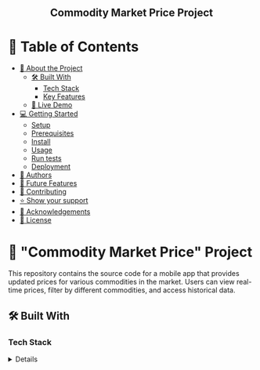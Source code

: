 <a name="readme-top"></a>

<div align="center">

  <h2><b>Commodity Market Price Project</b></h2>

</div>

# 📗 Table of Contents

- [📖 About the Project](#about-project)
  - [🛠 Built With](#built-with)
    - [Tech Stack](#tech-stack)
    - [Key Features](#key-features)
  - [🚀 Live Demo](#live-demo)
- [💻 Getting Started](#getting-started)
  - [Setup](#setup)
  - [Prerequisites](#prerequisites)
  - [Install](#install)
  - [Usage](#usage)
  - [Run tests](#run-tests)
  - [Deployment](#triangular_flag_on_post-deployment)
- [👥 Authors](#authors)
- [🔭 Future Features](#future-features)
- [🤝 Contributing](#contributing)
- [⭐️ Show your support](#support)
- [🙏 Acknowledgements](#acknowledgements)
- [📝 License](#license)

# 📖 "Commodity Market Price" Project <a name="about-project"></a>

This repository contains the source code for a mobile app that provides updated prices for various commodities in the market. Users can view real-time prices, filter by different commodities, and access historical data.

## 🛠 Built With <a name="built-with"></a>

### Tech Stack <a name="tech-stack"></a>

<details>
  <ul>
    <li><a href="https://react-redux.js.org/">React-Redux</a></li>
    <li><a href="https://react-bootstrap.netlify.app/">React-Bootstrap</a></li>
    <li><a href="https://jestjs.io/docs/getting-started">jest</a></li>
  </ul>
</details>

<!-- ### Key Features <a name="key-features"></a>

- [Single Page Webapp](https://en.wikipedia.org/wiki/Single-page_application)

<p align="right">(<a href="#readme-top">back to top</a>)</p>

## 🚀 Live Demo <a name="live-demo"></a>

- [Live Demo Link](https://commodity-market-latest-price.onrender.com)
- [Project Walkthrough Video](https://www.loom.com/share/d5e10b17920d4f6ea9b695720d429322?sid=49facdea-8653-4097-91be-283c85d69335)

<p align="right">(<a href="#readme-top">back to top</a>)</p>

## GETTING STARTED

## 💻 Getting Started <a name="getting-started"></a>

To get a local copy up and running, follow these steps.

### Prerequisites

In order to run this project you need:

- GitHub;
- Code Editor;
- React;
- Redux;
- Reduxjs/Toolkit

### Setup

Clone this repository to your desired folder:

```sh
  cd my-folder
  git clone Nahid1911/comodity-market-price-app
```

### Install

Install this project dependencies with:

- npm install

Example command:

```sh
  cd my-project
  npm install
```

### Usage

To run the project, execute the following command:

- Run `npm start` to see the webpage in local host

### Run tests

To run tests, run the following command:

- npm test
- npx hint .
- `npx stylelint "**/*.{css,scss}"` for style errors.
- `npx eslint "**/*.{js,jsx}"` for Eslint errors

### Deployment

You can deploy this project using:

- GitHub Pages or
- www.render.com

<p align="right">(<a href="#readme-top">back to top</a>)</p>

## 👥 Authors <a name="authors"></a>

👤 **Nahid Raihan Sardar**

- GitHub: [@githubhandle](https://github.com/Nahid1911)
- Medium: [Medium](https://medium.com/@nahid.raihan)
- LinkedIn: [LinkedIn](https://www.linkedin.com/in/nahidraihan/)
- Twitter: [Twitter](https://twitter.com/Nahid1911)

## 🔭 Future Features <a name="future-features"></a>

- [ ] **Nothing**

<p align="right">(<a href="#readme-top">back to top</a>)</p>

## 🤝 Contributing <a name="contributing"></a>

Contributions, issues, and feature requests are welcome!

<p align="right">(<a href="#readme-top">back to top</a>)</p>

## ⭐️ Show your support <a name="support"></a>

If you like this project, U can reach me on my Twitter handle for any collaboration. Here is my Paypal account, for any fund assistance.

<p align="right">(<a href="#readme-top">back to top</a>)</p>

## 🙏 Acknowledgments <a name="acknowledgements"></a>

I would like to thank Microverse and the designer of the project

Original design idea by [Nelson Sakwa on Behance](https://www.behance.net/sakwadesignstudio).

<p align="right">(<a href="#readme-top">back to top</a>)</p>

## 📝 License <a name="license"></a>

This project is [MIT](./LICENSE) licensed.

<p align="right">(<a href="#readme-top">back to top</a>)</p> -->
